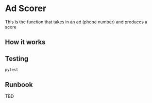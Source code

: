 # Ad Scorer

This is the function that takes in an ad (phone number) and produces a score

## How it works

## Testing

`pytest`

## Runbook

TBD

